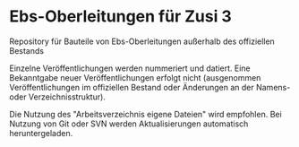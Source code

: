 # Ebs-Oberleitungen für Zusi 3
Repository für Bauteile von Ebs-Oberleitungen außerhalb des offiziellen Bestands

Einzelne Veröffentlichungen werden nummeriert und datiert. Eine Bekanntgabe neuer Veröffentlichungen erfolgt nicht (ausgenommen Veröffentlichungen im offiziellen Bestand oder Änderungen an der Namens- oder Verzeichnisstruktur).

Die Nutzung des "Arbeitsverzeichnis eigene Dateien" wird empfohlen. Bei Nutzung von Git oder SVN werden Aktualisierungen automatisch heruntergeladen.
